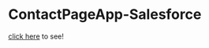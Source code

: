 # ContactPageApp-Salesforce
[click here](https://deepsubha22-dev-ed.lightning.force.com/c/contactpage.app) to see!
